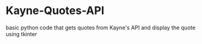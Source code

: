 # Kayne-Quotes-API
basic python code that gets quotes from Kayne's API and display the quote using tkinter
